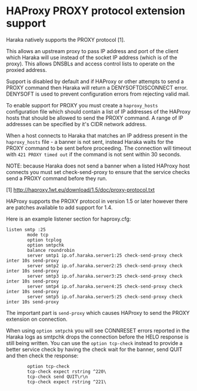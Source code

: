 # HAProxy PROXY protocol extension support

Haraka natively supports the PROXY protocol [1].

This allows an upstream proxy to pass IP address and port of the client which
Haraka will use instead of the socket IP address (which is of the proxy).
This allows DNSBLs and access control lists to operate on the proxied address.

Support is disabled by default and if HAProxy or other attempts to send a
PROXY command then Haraka will return a DENYSOFTDISCONNECT error.
DENYSOFT is used to prevent configuration errors from rejecting valid mail.

To enable support for PROXY you must create a `haproxy_hosts` configuration
file which should contain a list of IP addresses of the HAProxy hosts
that should be allowed to send the PROXY command. A range of IP
addresses can be specified by it's CIDR network address.

When a host connects to Haraka that matches an IP address present in the
`haproxy_hosts` file - a banner is not sent, instead Haraka waits for the
PROXY command to be sent before proceeding. The connection will timeout
with `421 PROXY timed out` if the command is not sent within 30 seconds.

NOTE: because Haraka does not send a banner when a listed HAProxy host
connects you must set check-send-proxy to ensure that the service checks
send a PROXY command before they run.

[1] http://haproxy.1wt.eu/download/1.5/doc/proxy-protocol.txt

HAProxy supports the PROXY protocol in version 1.5 or later however there
are patches available to add support for 1.4.

Here is an example listener section for haproxy.cfg:

```
listen smtp :25
        mode tcp
        option tcplog
        option smtpchk
        balance roundrobin
        server smtp1 ip.of.haraka.server1:25 check-send-proxy check inter 10s send-proxy
        server smtp2 ip.of.haraka.server2:25 check-send-proxy check inter 10s send-proxy
        server smtp3 ip.of.haraka.server3:25 check-send-proxy check inter 10s send-proxy
        server smtp4 ip.of.haraka.server4:25 check-send-proxy check inter 10s send-proxy
        server smtp5 ip.of.haraka.server5:25 check-send-proxy check inter 10s send-proxy
```

The important part is `send-proxy` which causes HAProxy to send the PROXY
extension on connection.

When using `option smtpchk` you will see CONNRESET errors reported in the Haraka logs as
smtpchk drops the connection before the HELO response is still being written.
You can use the `option tcp-check` instead to provide a better service check by having
the check wait for the banner, send QUIT and then check the response:

```
        option tcp-check
        tcp-check expect rstring ^220\
        tcp-check send QUIT\r\n
        tcp-check expect rstring ^221\
```
